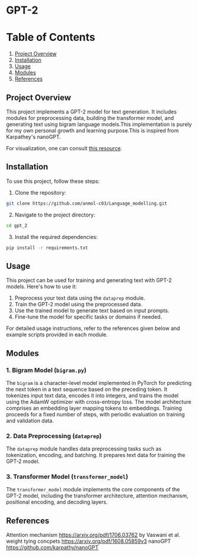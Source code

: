 
# GPT-2
# Table of Contents
1. [Project Overview](#project-overview)
2. [Installation](#installation)
3. [Usage](#Usage)
4. [Modules](#modules)
5. [References](#references)

## Project Overview

This project implements a GPT-2 model for text generation. It includes modules for preprocessing data, building the transformer model, and generating text using bigram language models.This implementation is purely for my own personal growth and learning purpose.This is inspired from Karpathey's nanoGPT.

For visualization, one can consult [this resource](https://bbycroft.net/llm).



## Installation

To use this project, follow these steps:

1. Clone the repository:
```bash
git clone https://github.com/anmol-c03/Language_modelling.git
```

2. Navigate to the project directory:
```bash
cd gpt_2
```


3. Install the required dependencies:
```bash
pip install -r requirements.txt
```

## Usage

This project can be used for training and generating text with GPT-2 models. Here's how to use it:

1. Preprocess your text data using the `dataprep` module.
2. Train the GPT-2 model using the preprocessed data.
3. Use the trained model to generate text based on input prompts.
4. Fine-tune the model for specific tasks or domains if needed.

For detailed usage instructions, refer to the references given below and example scripts provided in each module.

## Modules

### 1. Bigram Model (`bigram.py`)

The `bigram` is a character-level model implemented in PyTorch for predicting the next token in a text sequence based on the preceding token. It tokenizes input text data, encodes it into integers, and trains the model using the AdamW optimizer with cross-entropy loss. The model architecture comprises an embedding layer mapping tokens to embeddings. Training proceeds for a fixed number of steps, with periodic evaluation on training and validation data. 

### 2. Data Preprocessing (`dataprep`)

The `dataprep` module handles data preprocessing tasks such as tokenization, encoding, and batching. It prepares text data for training the GPT-2 model.

### 3. Transformer Model (`transformer_model`)

The `transformer_model` module implements the core components of the GPT-2 model, including the transformer architecture, attention mechanism, positional encoding, and decoding layers.


## References
Attention mechanism https://arxiv.org/pdf/1706.03762 by Vaswani et al.
weight tying concpets https://arxiv.org/pdf/1608.05859v3
nanoGPT https://github.com/karpathy/nanoGPT


